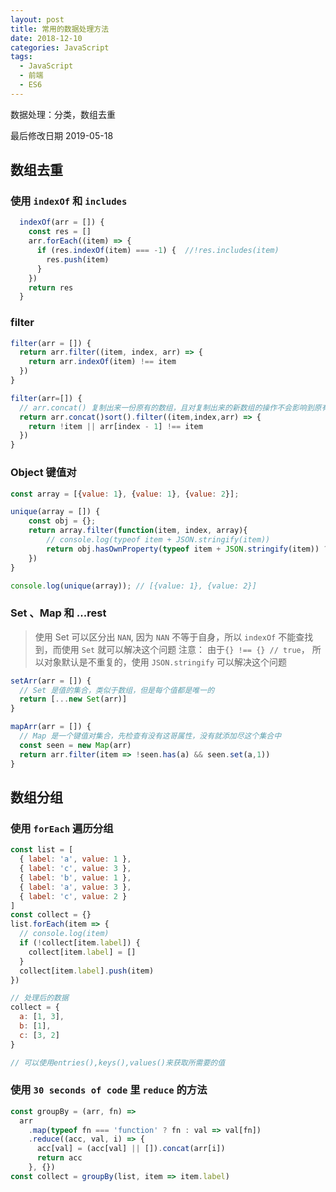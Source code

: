 ```yaml
---
layout: post
title: 常用的数据处理方法
date: 2018-12-10
categories: JavaScript
tags:
  - JavaScript
  - 前端
  - ES6
---
```


数据处理：分类，数组去重

最后修改日期 2019-05-18

<!-- more -->

## 数组去重

### 使用 `indexOf` 和 `includes`

```js
  indexOf(arr = []) {
    const res = []
    arr.forEach((item) => {
      if (res.indexOf(item) === -1) {  //!res.includes(item)
        res.push(item)
      }
    })
    return res
  }
```

### filter

```js
filter(arr = []) {
  return arr.filter((item, index, arr) => {
    return arr.indexOf(item) !== item
  })
}

filter(arr=[]) {
  // arr.concat() 复制出来一份原有的数组，且对复制出来的新数组的操作不会影响到原有数组
  return arr.concat()sort().filter((item,index,arr) => {
    return !item || arr[index - 1] !== item
  })
}
```

### Object 键值对

```js
const array = [{value: 1}, {value: 1}, {value: 2}];

unique(array = []) {
    const obj = {};
    return array.filter(function(item, index, array){
        // console.log(typeof item + JSON.stringify(item))
        return obj.hasOwnProperty(typeof item + JSON.stringify(item)) ? false : (obj[typeof item + JSON.stringify(item)] = true)
    })
}

console.log(unique(array)); // [{value: 1}, {value: 2}]
```

### Set 、Map 和 ...rest

> 使用 Set 可以区分出 `NAN`, 因为 `NAN` 不等于自身，所以 `indexOf` 不能查找到，而使用 `Set` 就可以解决这个问题
> 注意： 由于`{} !== {} // true`， 所以对象默认是不重复的，使用 `JSON.stringify` 可以解决这个问题

```js
setArr(arr = []) {
  // Set 是值的集合，类似于数组，但是每个值都是唯一的
  return [...new Set(arr)]
}

mapArr(arr = []) {
  // Map 是一个键值对集合，先检查有没有这哥属性，没有就添加尽这个集合中
  const seen = new Map(arr)
  return arr.filter(item => !seen.has(a) && seen.set(a,1))
}
```

## 数组分组

### 使用 `forEach` 遍历分组

```js
const list = [
  { label: 'a', value: 1 },
  { label: 'c', value: 3 },
  { label: 'b', value: 1 },
  { label: 'a', value: 3 },
  { label: 'c', value: 2 }
]
const collect = {}
list.forEach(item => {
  // console.log(item)
  if (!collect[item.label]) {
    collect[item.label] = []
  }
  collect[item.label].push(item)
})

// 处理后的数据
collect = {
  a: [1, 3],
  b: [1],
  c: [3, 2]
}

// 可以使用entries(),keys(),values()来获取所需要的值
```

### 使用 `30 seconds of code` 里 `reduce` 的方法

```js
const groupBy = (arr, fn) =>
  arr
    .map(typeof fn === 'function' ? fn : val => val[fn])
    .reduce((acc, val, i) => {
      acc[val] = (acc[val] || []).concat(arr[i])
      return acc
    }, {})
const collect = groupBy(list, item => item.label)
```
